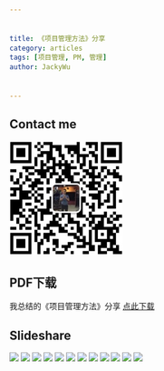 ```yaml
---

   
title: 《项目管理方法》分享   
category: articles  
tags: [项目管理, PM, 管理]  
author: JackyWu  
  

---
```


## Contact me

![](/assets/images/weixin-pic-jackywu.jpg)


## PDF下载

我总结的《项目管理方法》分享
[点此下载](/downloads/pm_practices/项目管理方法.pdf)

## Slideshare

![](/downloads/pm_practices/项目管理方法.001.jpeg)
![](/downloads/pm_practices/项目管理方法.002.jpeg)
![](/downloads/pm_practices/项目管理方法.003.jpeg)
![](/downloads/pm_practices/项目管理方法.004.jpeg)
![](/downloads/pm_practices/项目管理方法.005.jpeg)
![](/downloads/pm_practices/项目管理方法.006.jpeg)
![](/downloads/pm_practices/项目管理方法.007.jpeg)
![](/downloads/pm_practices/项目管理方法.008.jpeg)
![](/downloads/pm_practices/项目管理方法.009.jpeg)
![](/downloads/pm_practices/项目管理方法.010.jpeg)
![](/downloads/pm_practices/项目管理方法.011.jpeg)
![](/downloads/pm_practices/项目管理方法.012.jpeg)
